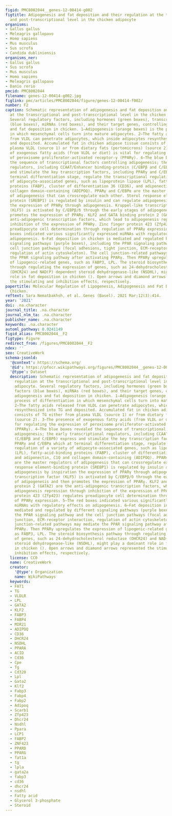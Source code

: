 ```yaml
---
figid: PMC8002044__genes-12-00414-g002
figtitle: Adipogenesis and fat deposition and their regulation at the transcriptional
  and post-transcriptional level in the chicken adipocyte
organisms:
- Gallus gallus
- Meleagris gallopavo
- Homo sapiens
- Mus musculus
- Sus scrofa
- Candida dubliniensis
organisms_ner:
- Gallus gallus
- Sus scrofa
- Mus musculus
- Homo sapiens
- Meleagris gallopavo
- Danio rerio
pmcid: PMC8002044
filename: genes-12-00414-g002.jpg
figlink: pmc/articles/PMC8002044/figure/genes-12-00414-f002/
number: F2
caption: Schematic representation of adipogenesis and fat deposition and their regulation
  at the transcriptional and post-transcriptional level in the chicken adipocyte.
  Several regulatory factors, including hormones (green boxes), transcriptional factors
  (blue boxes), miRNAs (red boxes), and their target genes, controlling adipogenesis
  and fat deposition in chicken. 1—Adipogenesis (orange boxes) is the process of differentiation
  in which mesenchymal cells turn into mature adipocytes. 2—The fatty acids released
  from VLDL can penetrate adipocytes, which inside adipocytes resynthesized into TG
  and deposited. Accumulated fat in chicken adipose tissue consists of TG either from
  plasma VLDL (source 1) or from dietary fats (portomicrons) (source 2). 3—The presence
  of exogenous fatty acids (from VLDL or diet) is vital for regulating the expression
  of peroxisome proliferator-activated receptor-γ (PPARγ). 4—The blue boxes revealed
  the sequence of transcriptional factors controlling adipogenesis; the early transcriptional
  regulators, including CCAAT/Enhancer binding-protein (C/EBPβ and C/EBPδ) express
  and stimulate the key transcription factors, including PPARγ and C/EBPα which at
  terminal differentiation stage, regulate the transcriptional regulation of a variety
  of adipocyte-associated genes, such as lipoprotein lipase (LPL), fatty-acid-binding
  proteins (FABP), cluster of differentiation 36 (CD36), and adiponectin, C1Q and
  collagen domain-containing (ADIPOQ). PPARγ and C/EBPα are the master regulators
  of adipogenesis that can crossregulate each other. Sterol response element-binding
  protein (SREBP1) is regulated by insulin and can regulate adipogenesis by inspiration
  the expression of PPARγ through adipogenesis. Kruppel-like transcription factor
  (KLF5) is activated by C/EBPβ/δ through the early stages of adipogenesis and then
  promotes the expression of PPARγ. KLF2 and GATA binding protein 2 (GATA2) are the
  anti-adipogenic transcription factors, which lead to adipogenesis repression through
  inhibition of the expression of PPARγ. Zinc finger protein 423 (Zfp423) regulates
  preadipocyte cell determination through regulation of PPARγ expression. 5—The red
  boxes indicated various significantly expressed miRNAs with regulatory effects on
  adipogenesis. 6—Fat deposition in chicken is mediated and regulated by different
  signaling pathways (purple boxes), including the PPAR signaling pathway and the
  cell junction pathways (focal adhesions, tight junction, ECM-receptor interaction,
  regulation of actin cytoskeleton). The cell junction-related pathways may mediate
  the PPAR signaling pathway after activating PPARγ. Then PPARγ upregulates the expression
  of lipogenic-related genes, such as FABP3, LPL. The steroid biosynthesis pathway
  through regulating the expression of genes, such as 24-dehydrocholesterol reductase
  (DHCR24) and NAD(P) dependent steroid dehydrogenase-like (NSDHL), might play a dominant
  role in fat deposition in chicken (). Open arrows and diamond arrows represented
  the stimulating and inhibition effects, respectively.
papertitle: Molecular Regulation of Lipogenesis, Adipogenesis and Fat Deposition in
  Chicken.
reftext: Sara Nematbakhsh, et al. Genes (Basel). 2021 Mar;12(3):414.
year: '2021'
doi: .na.character
journal_title: .na.character
journal_nlm_ta: .na.character
publisher_name: .na.character
keywords: .na.character
automl_pathway: 0.9241149
figid_alias: PMC8002044__F2
figtype: Figure
redirect_from: /figures/PMC8002044__F2
ndex: ''
seo: CreativeWork
schema-jsonld:
  '@context': https://schema.org/
  '@id': https://pfocr.wikipathways.org/figures/PMC8002044__genes-12-00414-g002.html
  '@type': Dataset
  description: Schematic representation of adipogenesis and fat deposition and their
    regulation at the transcriptional and post-transcriptional level in the chicken
    adipocyte. Several regulatory factors, including hormones (green boxes), transcriptional
    factors (blue boxes), miRNAs (red boxes), and their target genes, controlling
    adipogenesis and fat deposition in chicken. 1—Adipogenesis (orange boxes) is the
    process of differentiation in which mesenchymal cells turn into mature adipocytes.
    2—The fatty acids released from VLDL can penetrate adipocytes, which inside adipocytes
    resynthesized into TG and deposited. Accumulated fat in chicken adipose tissue
    consists of TG either from plasma VLDL (source 1) or from dietary fats (portomicrons)
    (source 2). 3—The presence of exogenous fatty acids (from VLDL or diet) is vital
    for regulating the expression of peroxisome proliferator-activated receptor-γ
    (PPARγ). 4—The blue boxes revealed the sequence of transcriptional factors controlling
    adipogenesis; the early transcriptional regulators, including CCAAT/Enhancer binding-protein
    (C/EBPβ and C/EBPδ) express and stimulate the key transcription factors, including
    PPARγ and C/EBPα which at terminal differentiation stage, regulate the transcriptional
    regulation of a variety of adipocyte-associated genes, such as lipoprotein lipase
    (LPL), fatty-acid-binding proteins (FABP), cluster of differentiation 36 (CD36),
    and adiponectin, C1Q and collagen domain-containing (ADIPOQ). PPARγ and C/EBPα
    are the master regulators of adipogenesis that can crossregulate each other. Sterol
    response element-binding protein (SREBP1) is regulated by insulin and can regulate
    adipogenesis by inspiration the expression of PPARγ through adipogenesis. Kruppel-like
    transcription factor (KLF5) is activated by C/EBPβ/δ through the early stages
    of adipogenesis and then promotes the expression of PPARγ. KLF2 and GATA binding
    protein 2 (GATA2) are the anti-adipogenic transcription factors, which lead to
    adipogenesis repression through inhibition of the expression of PPARγ. Zinc finger
    protein 423 (Zfp423) regulates preadipocyte cell determination through regulation
    of PPARγ expression. 5—The red boxes indicated various significantly expressed
    miRNAs with regulatory effects on adipogenesis. 6—Fat deposition in chicken is
    mediated and regulated by different signaling pathways (purple boxes), including
    the PPAR signaling pathway and the cell junction pathways (focal adhesions, tight
    junction, ECM-receptor interaction, regulation of actin cytoskeleton). The cell
    junction-related pathways may mediate the PPAR signaling pathway after activating
    PPARγ. Then PPARγ upregulates the expression of lipogenic-related genes, such
    as FABP3, LPL. The steroid biosynthesis pathway through regulating the expression
    of genes, such as 24-dehydrocholesterol reductase (DHCR24) and NAD(P) dependent
    steroid dehydrogenase-like (NSDHL), might play a dominant role in fat deposition
    in chicken (). Open arrows and diamond arrows represented the stimulating and
    inhibition effects, respectively.
  license: CC0
  name: CreativeWork
  creator:
    '@type': Organization
    name: WikiPathways
  keywords:
  - FAT1
  - TG
  - VLDLR
  - LPL
  - GATA2
  - KLF2
  - FABP3
  - FABP4
  - MIR21
  - ADIPOQ
  - CD36
  - DHCR24
  - NSDHL
  - PPARA
  - ACID
  - Cd36
  - Cpe
  - Tg
  - Cd320
  - Lpl
  - Gata2
  - Klf2
  - Fabp3
  - Fabp4
  - Fabp2
  - Adipoq
  - Scarb1
  - Zfp423
  - Dhcr24
  - Nsdhl
  - Ppara
  - LCP1
  - FABP2
  - ZNF423
  - PPARD
  - PPARG
  - fat1a
  - tg
  - lpla
  - gata2a
  - fabp3
  - cd36
  - dhcr24
  - nsdhl
  - Fatty acid
  - Glycerol 3-phosphate
  - Steroid
---
```

